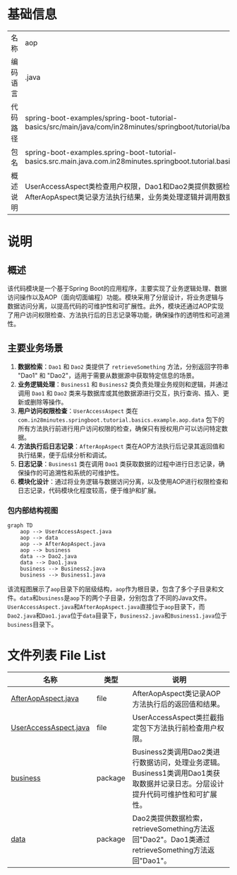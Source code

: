 # 基础信息

|      |      |
|------|------|
| 名称 | aop |
| 编码语言 | .java |
| 代码路径 | spring-boot-examples/spring-boot-tutorial-basics/src/main/java/com/in28minutes/springboot/tutorial/basics/example/aop |
| 包名 | spring-boot-examples.spring-boot-tutorial-basics.src.main.java.com.in28minutes.springboot.tutorial.basics.example.aop |
| 概述说明 | UserAccessAspect类检查用户权限，Dao1和Dao2类提供数据检索，AfterAopAspect类记录方法执行结果，业务类处理逻辑并调用数据访问类。 |

# 说明

## 概述

该代码模块是一个基于Spring Boot的应用程序，主要实现了业务逻辑处理、数据访问操作以及AOP（面向切面编程）功能。模块采用了分层设计，将业务逻辑与数据访问分离，以提高代码的可维护性和可扩展性。此外，模块还通过AOP实现了用户访问权限检查、方法执行后的日志记录等功能，确保操作的透明性和可追溯性。

## 主要业务场景

1. **数据检索**：`Dao1` 和 `Dao2` 类提供了 `retrieveSomething` 方法，分别返回字符串 "Dao1" 和 "Dao2"，适用于需要从数据源中获取特定信息的场景。
2. **业务逻辑处理**：`Business1` 和 `Business2` 类负责处理业务规则和逻辑，并通过调用 `Dao1` 和 `Dao2` 类来与数据库或其他数据源进行交互，执行查询、插入、更新或删除等操作。
3. **用户访问权限检查**：`UserAccessAspect` 类在 `com.in28minutes.springboot.tutorial.basics.example.aop.data` 包下的所有方法执行前进行用户访问权限的检查，确保只有授权用户可以访问特定数据。
4. **方法执行后日志记录**：`AfterAopAspect` 类在AOP方法执行后记录其返回值和执行结果，便于后续分析和调试。
5. **日志记录**：`Business1` 类在调用 `Dao1` 类获取数据的过程中进行日志记录，确保操作的可追溯性和系统的可维护性。
6. **模块化设计**：通过将业务逻辑与数据访问分离，以及使用AOP进行权限检查和日志记录，代码模块化程度较高，便于维护和扩展。


### 包内部结构视图

```mermaid
graph TD
    aop --> UserAccessAspect.java
    aop --> data
    aop --> AfterAopAspect.java
    aop --> business
    data --> Dao2.java
    data --> Dao1.java
    business --> Business2.java
    business --> Business1.java
```

该流程图展示了`aop`目录下的层级结构，`aop`作为根目录，包含了多个子目录和文件。`data`和`business`是`aop`下的两个子目录，分别包含了不同的Java文件。`UserAccessAspect.java`和`AfterAopAspect.java`直接位于`aop`目录下，而`Dao2.java`和`Dao1.java`位于`data`目录下，`Business2.java`和`Business1.java`位于`business`目录下。

# 文件列表 File List

| 名称   | 类型  | 说明 |
|-------|------|-------------|
| [AfterAopAspect.java](AfterAopAspect.md) | file | AfterAopAspect类记录AOP方法执行后的返回值和结果。 |
| [UserAccessAspect.java](UserAccessAspect.md) | file | UserAccessAspect类拦截指定包下方法执行前检查用户权限。 |
| [business](business/_module.md) | package | Business2类调用Dao2类进行数据访问，处理业务逻辑。Business1类调用Dao1类获取数据并记录日志。分层设计提升代码可维护性和可扩展性。 |
| [data](data/_module.md) | package | Dao2类提供数据检索，retrieveSomething方法返回"Dao2"。Dao1类通过retrieveSomething方法返回"Dao1"。 |


